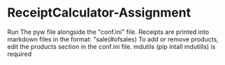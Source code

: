 # ReceiptCalculator-Assignment

Run The pyw file alongside the "conf.ini" file.
Receipts are printed into markdown files in the format: "sale(#ofsales)
To add or remove products, edit the products section in the conf.ini file.
mdutils (pip intall mdutills) is required
